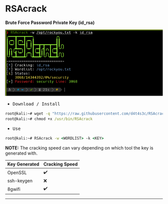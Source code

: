 # RSAcrack

**Brute Force Password Private Key (id_rsa)**

![](/screenshot.png)

- <kbd>Download / Install</kbd>

```cmd
root@kali:~# wget -q "https://raw.githubusercontent.com/d4t4s3c/RSAcrack/main/RSAcrack.sh" -O /usr/bin/RSAcrack
root@kali:~# chmod +x /usr/bin/RSAcrack
```

- <kbd>Use</kbd>

```cmd
root@kali:~# RSAcrack -w <WORDLIST> -k <KEY>
```

**NOTE:** The cracking speed can vary depending on which tool the key is generated with.

| Key Generated | Cracking Speed     |
|---------------|--------------------|
| OpenSSL       | :heavy_check_mark: |
| ssh-keygen    | :x:                |
| 8gwifi        | :heavy_check_mark: |

---
